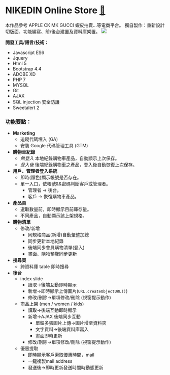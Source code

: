 # NIKEDIN Online Store [:link:](http://220.128.133.15/s1080417/www.nd.com/)
本作品參考 APPLE CK MK GUCCI 蝦皮拍賣...等電商平台。
獨自製作：重新設計切版面、功能編寫、前/後台建置及資料庫架置。
[![](https://i.imgur.com/Fm9mtR9.jpg)](http://220.128.133.15/s1080417/www.nd.com/)

**開發工具/語言/技術：**
* Javascript ES6
* Jquery
* Html 5
* Bootstrap 4.4
* ADOBE XD
* PHP 7
* MYSQL
* Git
* AJAX 
* SQL injection 安全防護
* Sweetalert 2

### 功能要點：
- **Marketing**
    - 追蹤代碼埋入 (GA)
    - 安裝 Google 代碼管理工具 (GTM)
- **購物車紀錄**
    - *無登入* 本地紀錄購物車產品，自動顯示上次保存。
    - *登入後* 後端紀錄購物車之產品，登入後自動恢復上次保存。
- **用戶、管理者登入系統**
    - 即時(顏色)顯示帳號是否存在。 
    - 單一入口，依帳號&&密碼判斷客戶或管理者。
        - 管理者 -> 後台。
        - 客戶 -> 恢復購物車產品。
- **產品頁**
    - 選取數量前，即時顯示目前庫存量。
    - 不同產品，自動顯示該上架規格。
- **購物清單**
    - 修改/新增
        - 同規格商品(新增)自動彙整加總
        - 同步更新本地紀錄
        - 後端同步會員購物清單(登入)
        - 畫面、購物預覽同步更新
- **搜尋頁**
    - 跨資料庫 table 即時搜尋
- **後台**
    - index slide
        - 讀取->後端互動即時顯示
        - 新增->即時顯示上傳圖片(`URL.createObjectURL()`)
        - 修改/刪除->單項修改/刪除 (視窗提示動作)
    - 商品上架 (men / women / kids)
        - 讀取->後端互動即時顯示
        - 新增->AJAX 後端同步互動
            - 單鈕多張圖片上傳->圖片增至資料夾
            - 文字資料->後端資料庫寫入
            - 畫面即時更新
        - 修改/刪除->單項修改/刪除 (視窗提示動作)
    - 優惠提取
        - 即時顯示客戶索取優惠時間，mail
        - 一鍵複製mail address
        - 發送後->即時更新發送時間時動態更新

